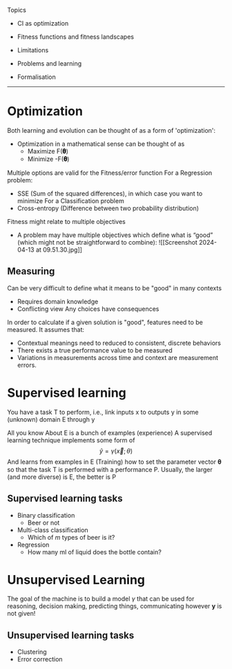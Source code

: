 Topics
- CI as optimization
- Fitness functions and fitness landscapes
- Limitations

- Problems and learning
- Formalisation
___
# Optimization
Both learning and evolution can be thought of as a form of 'optimization':
- Optimization in a mathematical sense can be thought of as
	- Maximize F(**𝛉**)
	- Minimize -F(**𝛉**)

Multiple options are valid for the Fitness/error function
For a Regression problem:
- SSE (Sum of the squared differences), in which case you want to minimize
For a Classification problem
- Cross-entropy (Difference between two probability distribution)

Fitness might relate to multiple objectives
- A problem may have multiple objectives which define what is “good” (which might not be straightforward to combine):
![[Screenshot 2024-04-13 at 09.51.30.jpg]]

## Measuring
Can be very difficult to define what it means to be "good" in many contexts
- Requires domain knowledge
- Conflicting view
Any choices have consequences

In order to calculate if a given solution is "good", features need to be measured. It assumes that: 
 - Contextual meanings need to reduced to consistent, discrete behaviors
 - There exists a true performance value to be measured
 - Variations in measurements across time and context are measurement errors. 

# Supervised learning
You have a task T to perform, i.e., link inputs x to outputs y in some (unknown) domain E through y

All you know About E is a bunch of examples (experience)
A supervised learning technique implements some form of $$\hat{y}=\gamma(\vec{x};\theta)$$
And learns from examples in E (Training) how to set the parameter vector 𝛉 so that the task T is performed with a performance P. 
Usually, the larger (and more diverse) is E, the better is P
## Supervised learning tasks
- Binary classification
	- Beer or not 
- Multi-class classification
	- Which of *m* types of beer is it?
- Regression
	- How many ml of liquid does the bottle contain?

# Unsupervised Learning
The goal of the machine is to build a model $\gamma$ that can be used for reasoning, decision making, predicting things, communicating
however **y** is not given!

## Unsupervised learning tasks
- Clustering
- Error correction

